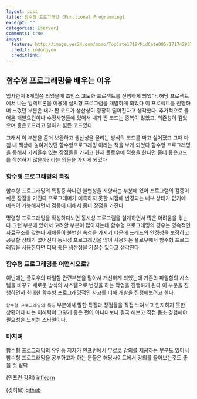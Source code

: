 ```yaml
---
layout: post
title: 함수형 프로그래밍 (Functional Programming)  
excerpt: ""
categories: [server]
comments: true
image:
  feature: http://image.yes24.com/momo/TopCate1718/MidCate005/171742937.jpg {:width="100" height="100"}
  credit: indongyoo
  creditlink: 
---
```


## 함수형 프로그래밍을 배우는 이유

입사한지 8개월쯤 되었을때 조인스 고도화 프로젝트를 진행하게 되었다. 해당 프로젝트에서 나는 일렉트론을 이용해 설치형 프로그램을 개발하게 되었다
이 프로젝트를 진행하며 느꼈던 부분은 내가 짠 코드가 생산성이 굉장히 떨어진다고 생각했다. 추가적으로 들어온 개발요건이나 수정사항들에 있어서 내가 짠 코드는 중복이 많았고, 의존성이 깊었으며 좋은코드라고 말하기 힘든 코드였다.

그래서 이 부분을 좀더 보완하고 생산성을 올리는 방식의 코드를 짜고 싶어졌고 그때 마침 내 책상에 놓여져있던 함수형프로그래밍 이라는 책을 보게 되었다 함수형 프로그래밍을 통해서 가져올수 있는 장점들을 가지고 현재 플로우에 적용을 한다면 좀더 좋은코드를 작성하지 않을까? 라는 의문을 가지게 되었다

### 함수형 프로그래밍의 특징

함수형 프로그래밍의 특징중 하나인 불변성을 지향하는 부분에 있어 프로그램의 검증이 쉬운 장점을 가진다 프로그래머가 예측하지 못한 시점에 변경되는 내부 상태가 없기에 예측이 가능해지면서 검증에 대해서 좀더 장점을 가진다

명령형 프로그래밍을 작성하다보면 동시성 프로그램을 설계하면서 많은 어려움을 겪는다 그런 부분에 있어서 고려할 부분이 많아지는데 함수형 프로그래밍의 경우는 영속적인 자료구조를 갖는다 개체들이 불변한 속성을 가지기 떄문에 쓰레드의 안정성을 보장하고 공유할 상태가 없어진다
동시성 프로그래밍을 많이 사용하는 플로우에서 함수형 프로그래밍을 사용한다면 더욱 좋은 생산성을 가질수 있다고 생각한다

### 함수형 프로그래밍을 어떤식으로?

이번에는 플로우의 파일함 관련부분을 맡아서 개선하게 되었는데 기존의 파일함의 시스템을 바꾸고 새로운 방식의 시스템으로 변경을 하는 작업을 진행하게 된다 이 부분을 진행하면서 최대한 함수형 프로그래밍적인 사고를 더해 개발을 진행해보려고 한다. 

`함수형 프로그래밍의 특징` 부분에서 말한 특징과 장점들을 직접 느껴보고 인지하지 못한 상황이다 나는 이해력이 그렇게 좋은 편이 아니다보니 결국
해보고 직접 몸소 경험해야 필요성을 느끼는 스타일이다. 

### 마치며

함수형 프로그래밍의 유인동 저자가 인프런에서 무료로 강의를 제공하는 부분도 있어서 함수형 프로그래밍을 공부하고자 하는 분들은 해당사이트에서 강의를 들어보는것도 좋을 것 같다

(인프런 강의)
[inflearn](https://www.inflearn.com/course/%ED%95%A8%EC%88%98%ED%98%95-%ED%94%84%EB%A1%9C%EA%B7%B8%EB%9E%98%EB%B0%8D/)

(깃허브)
[github](https://github.com/indongyoo/functional-javascript)
